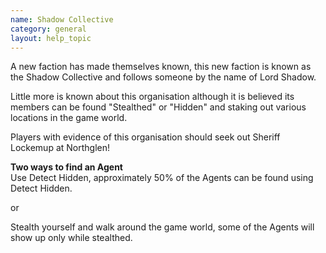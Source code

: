 ```yaml
---
name: Shadow Collective
category: general
layout: help_topic
---
```

A new faction has made themselves known, this new faction is known as the Shadow Collective and follows someone by the name of Lord Shadow.

Little more is known about this organisation although it is believed its members can be found "Stealthed" or "Hidden" and staking out various locations in the game world.

Players with evidence of this organisation should seek out Sheriff Lockemup at Northglen!

**Two ways to find an Agent**  
Use Detect Hidden, approximately 50% of the Agents can be found using Detect Hidden.

or

Stealth yourself and walk around the game world, some of the Agents will show up only while stealthed.